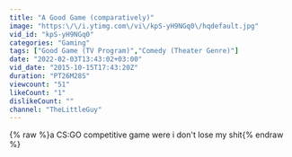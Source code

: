 ```yaml
---
title: "A Good Game (comparatively)"
image: "https:\/\/i.ytimg.com\/vi\/kpS-yH9NGq0\/hqdefault.jpg"
vid_id: "kpS-yH9NGq0"
categories: "Gaming"
tags: ["Good Game (TV Program)","Comedy (Theater Genre)"]
date: "2022-02-03T13:43:02+03:00"
vid_date: "2015-10-15T17:43:20Z"
duration: "PT26M28S"
viewcount: "51"
likeCount: "1"
dislikeCount: ""
channel: "TheLittleGuy"
---
```

{% raw %}a CS:GO competitive game were i don't lose my shit{% endraw %}
